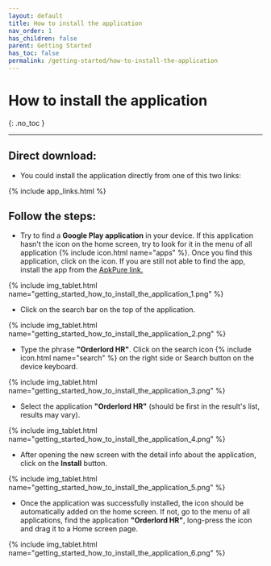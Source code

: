 ```yaml
---
layout: default
title: How to install the application
nav_order: 1
has_children: false
parent: Getting Started
has_toc: false
permalink: /getting-started/how-to-install-the-application
---
```


# How to install the application
{: .no_toc }

---

## Direct download:

- You could install the application directly from one of this two links:

{% include app_links.html %}

## Follow the steps:

- Try to find a **Google Play application** in your device. If this application hasn't the icon on the home screen, try to look for it in the menu of all application {% include icon.html name="apps" %}. Once you find this application, click on the icon. If you are still not able to find the app, install the app from the [ApkPure link.](#direct-download)

{% include img_tablet.html name="getting_started_how_to_install_the_application_1.png" %}

- Click on the search bar on the top of the application.

{% include img_tablet.html name="getting_started_how_to_install_the_application_2.png" %}

- Type the phrase **"Orderlord HR"**. Click on the search icon {% include icon.html name="search" %} on the right side or Search button on the device keyboard.

{% include img_tablet.html name="getting_started_how_to_install_the_application_3.png" %}

- Select the application **"Orderlord HR"** (should be first in the result's list, results may vary).

{% include img_tablet.html name="getting_started_how_to_install_the_application_4.png" %}

- After opening the new screen with the detail info about the application, click on the <span class="text-green-100">**Install**</span> button.

{% include img_tablet.html name="getting_started_how_to_install_the_application_5.png" %}

- Once the application was successfully installed, the icon should be automatically added on the home screen. If not, go to the menu of all applications, find the application **"Orderlord HR"**, long-press the icon and drag it to a Home screen page.

{% include img_tablet.html name="getting_started_how_to_install_the_application_6.png" %}